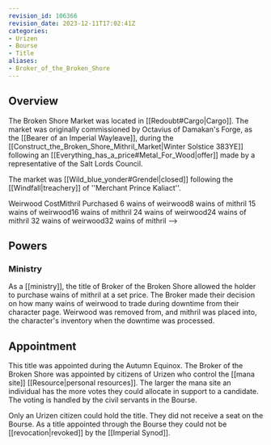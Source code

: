 ```yaml
---
revision_id: 106366
revision_date: 2023-12-11T17:02:41Z
categories:
- Urizen
- Bourse
- Title
aliases:
- Broker_of_the_Broken_Shore
---
```


## Overview
The Broken Shore Market was located in [[Redoubt#Cargo|Cargo]]. The market was originally commissioned by Octavius of Damakan's Forge, as the [[Bearer of an Imperial Wayleave]], during the [[Construct_the_Broken_Shore_Mithril_Market|Winter Solstice 383YE]] following an [[Everything_has_a_price#Metal_For_Wood|offer]] made by a representative of the Salt Lords Council.

The market was [[Wild_blue_yonder#Grendel|closed]] following the [[Windfall|treachery]] of ''Merchant Prince Kaliact''.

Weirwood CostMithril Purchased
6 wains of weirwood8 wains of mithril
15 wains of weirwood16 wains of mithril
24 wains of weirwood24 wains of mithril
32 wains of weirwood32 wains of mithril
-->

## Powers
### Ministry
As a [[ministry]], the title of Broker of the Broken Shore allowed the holder to purchase wains of mithril at a set price. The Broker made their decision on how many wains of weirwood to trade during downtime from their character page. Weirwood was removed from, and mithril was placed into, the character's inventory when the downtime was processed.
## Appointment
This title was appointed during the Autumn Equinox. The Broker of the Broken Shore was appointed by citizens of Urizen who control the [[mana site]] [[Resource|personal resources]]. The larger the mana site an individual has the more votes they could allocate in support to a candidate. The voting is handled by the civil servants in the Bourse. 

Only an Urizen citizen could hold the title. They did not receive a seat on the Bourse. As a title appointed through the Bourse they could not be [[revocation|revoked]] by the [[Imperial Synod]].




